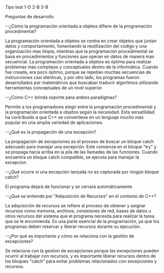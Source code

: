 Tipo test
1-D
2-B
3-B

Preguntas de desarrollo

--¿Cómo la programación orientada a objetos difiere de la programación procedimental?

La programación orientada a objetos se centra en crear objetos que juntan datos y comportamiento, fomentando la reutilización del codigo y una organización mas limpia, mientras que la programación procedimental se basa en procedimientos y funciones que operan en datos de manera mas secuencial. La programación orientada a objetos es óptima para realizar problemas mas complejos y conceptuales dentro de la informática. Cuando fue creada, era poco óptimo, porque se repetían muchas secuencias de instrucciones casi idénticas, y por otro lado, los programas fueron desarrollados por matemáticos que buscaban traducir algoritmos utilizando herramientas conceptuales de un nivel superior.

--¿Cómo C++ brinda soporte para ambos paradigmas?

Permite a los programadores elegir entre la programación procedimental y la programación orientada a objetos según la necesidad. Esta versatilidad ha contribuido a que C++ se convertiese en un lenguaje mucho más popular en una amplia variedad de aplicaciones.

--¿Qué es la propagación de una excepción?

La propagación de excepciones es el proceso de buscar un bloque catch adecuado para manejar una excepción. Este comienza en el bloque "try" y se propaga hacia arriba en la pila de las llamadas de las funciones. Cuando encuentra un bloque catch compatible, se ejecuta para manejar la excepcion. 

--¿Qué ocurre si una excepción lanzada no es capturada por ningún bloque catch?

El programa dejará de funcionar y se cerrará automáticamente

--¿Qué se entiende por "Adquisición de Recursos" en el contexto de C++?

La adquisición de recursos se refiere al proceso de obtener y asignar recursos como memoria, archivos, conexiones de red, bases de datos u otros recursos del sistema que el programa necesita para realizar la tarea que se le encomienda. Es una parte esencial de la programación, ya que los programas deben reservar y liberar recursos durante su ejecución.

--¿Por qué es importante y cómo se relaciona con la gestión de excepciones?

Se relaciona con la gestion de excepciones porque las excepciones pueden ocurrir al trabajar con recursos, y es importante liberar recursos dentro de los bloques "catch" para evitar problemas relacionados con excepciones y recursos.
